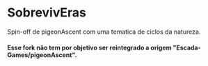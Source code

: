 # SobrevivEras

Spin-off de pigeonAscent com uma tematica de ciclos da natureza.

#### Esse fork não tem por objetivo ser reintegrado a origem "Escada-Games/pigeonAscent".
